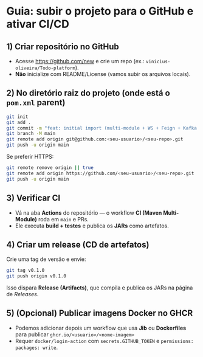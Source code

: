 # Guia: subir o projeto para o GitHub e ativar CI/CD

## 1) Criar repositório no GitHub
- Acesse https://github.com/new e crie um repo (ex.: `vinicius-oliveira/Todo-platform`).
- **Não** inicialize com README/License (vamos subir os arquivos locais).

## 2) No diretório raiz do projeto (onde está o `pom.xml` parent)
```bash
git init
git add .
git commit -m "feat: initial import (multi-module + WS + Feign + Kafka + VT)"
git branch -M main
git remote add origin git@github.com:<seu-usuario>/<seu-repo>.git
git push -u origin main
```

Se preferir HTTPS:
```bash
git remote remove origin || true
git remote add origin https://github.com/<seu-usuario>/<seu-repo>.git
git push -u origin main
```

## 3) Verificar CI
- Vá na aba **Actions** do repositório — o workflow **CI (Maven Multi-Module)** roda em `main` e PRs.
- Ele executa **build + testes** e publica os **JARs** como artefatos.

## 4) Criar um release (CD de artefatos)
Crie uma tag de versão e envie:
```bash
git tag v0.1.0
git push origin v0.1.0
```
Isso dispara **Release (Artifacts)**, que compila e publica os JARs na página de *Releases*.

## 5) (Opcional) Publicar imagens Docker no GHCR
- Podemos adicionar depois um workflow que usa **Jib** ou **Dockerfiles** para publicar `ghcr.io/<usuario>/<nome-imagem>`
- Requer `docker/login-action` com `secrets.GITHUB_TOKEN` e `permissions: packages: write`.
